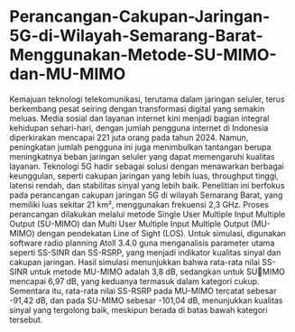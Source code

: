 # Perancangan-Cakupan-Jaringan-5G-di-Wilayah-Semarang-Barat-Menggunakan-Metode-SU-MIMO-dan-MU-MIMO
Kemajuan teknologi telekomunikasi, terutama dalam 
jaringan seluler, terus berkembang pesat seiring dengan 
transformasi digital yang semakin meluas. Media sosial dan 
layanan internet kini menjadi bagian integral kehidupan 
sehari-hari, dengan jumlah pengguna internet di Indonesia 
diperkirakan mencapai 221 juta orang pada tahun 2024. 
Namun, peningkatan jumlah pengguna ini juga 
menimbulkan tantangan berupa meningkatnya beban 
jaringan seluler yang dapat memengaruhi kualitas layanan. 
Teknologi 5G hadir sebagai solusi dengan menawarkan 
berbagai keunggulan, seperti cakupan jaringan yang lebih 
luas, throughput tinggi, latensi rendah, dan stabilitas sinyal 
yang lebih baik. Penelitian ini berfokus pada perancangan 
cakupan jaringan 5G di wilayah Semarang Barat, yang 
memiliki luas sekitar 21 km², menggunakan frekuensi 2,3 
GHz. Proses perancangan dilakukan melalui metode Single 
User Multiple Input Multiple Output (SU-MIMO) dan Multi 
User Multiple Input Multiple Output (MU-MIMO) dengan 
pendekatan Line of Sight (LOS). Untuk simulasi, digunakan 
software radio planning Atoll 3.4.0 guna menganalisis 
parameter utama seperti SS-SINR dan SS-RSRP, yang 
menjadi indikator kualitas sinyal dan cakupan jaringan. Hasil 
simulasi menunjukkan bahwa rata-rata nilai SS-SINR untuk 
metode MU-MIMO adalah 3,8 dB, sedangkan untuk SUMIMO mencapai 6,97 dB, yang keduanya termasuk dalam 
kategori cukup. Sementara itu, rata-rata nilai SS-RSRP pada 
MU-MIMO tercatat sebesar -91,42 dB, dan pada SU-MIMO 
sebesar -101,04 dB, menunjukkan kualitas sinyal yang 
tergolong baik, meskipun berada di batas bawah kategori 
tersebut.
